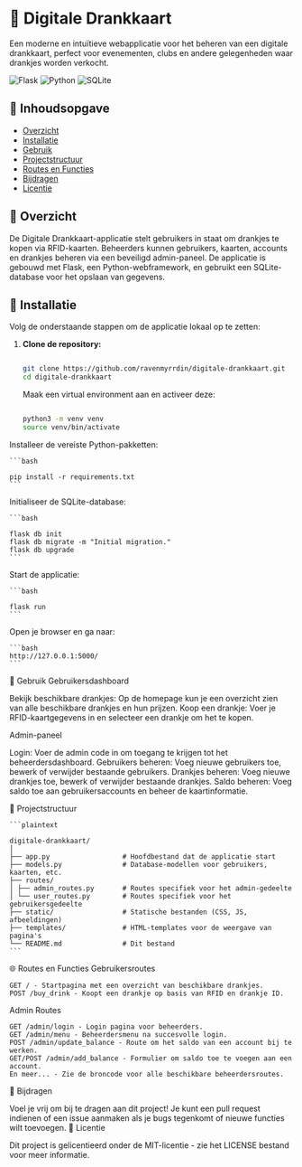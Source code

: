 # 🍻 Digitale Drankkaart

Een moderne en intuïtieve webapplicatie voor het beheren van een digitale drankkaart, perfect voor evenementen, clubs en andere gelegenheden waar drankjes worden verkocht.

![Flask](https://img.shields.io/badge/Flask-2.0.3-blue.svg) ![Python](https://img.shields.io/badge/Python-3.10-green.svg) ![SQLite](https://img.shields.io/badge/SQLite-3.35.4-blue.svg)

## 📜 Inhoudsopgave

- [Overzicht](#overzicht)
- [Installatie](#installatie)
- [Gebruik](#gebruik)
- [Projectstructuur](#projectstructuur)
- [Routes en Functies](#routes-en-functies)
- [Bijdragen](#bijdragen)
- [Licentie](#licentie)

## 📝 Overzicht

De Digitale Drankkaart-applicatie stelt gebruikers in staat om drankjes te kopen via RFID-kaarten. Beheerders kunnen gebruikers, kaarten, accounts en drankjes beheren via een beveiligd admin-paneel. De applicatie is gebouwd met Flask, een Python-webframework, en gebruikt een SQLite-database voor het opslaan van gegevens.

## 🚀 Installatie

Volg de onderstaande stappen om de applicatie lokaal op te zetten:

1. **Clone de repository:**

   ```bash

   git clone https://github.com/ravenmyrrdin/digitale-drankkaart.git
   cd digitale-drankkaart
   ```

   Maak een virtual environment aan en activeer deze:

   ```bash

   python3 -m venv venv
   source venv/bin/activate
   ```

Installeer de vereiste Python-pakketten:

    ```bash

    pip install -r requirements.txt
    ```

Initialiseer de SQLite-database:

    ```bash

    flask db init
    flask db migrate -m "Initial migration."
    flask db upgrade
    ```

Start de applicatie:

    ```bash

    flask run
    ```

Open je browser en ga naar:

    ```bash
    http://127.0.0.1:5000/
    ```

📖 Gebruik
Gebruikersdashboard

Bekijk beschikbare drankjes: Op de homepage kun je een overzicht zien van alle beschikbare drankjes en hun prijzen.
Koop een drankje: Voer je RFID-kaartgegevens in en selecteer een drankje om het te kopen.

Admin-paneel

Login: Voer de admin code in om toegang te krijgen tot het beheerdersdashboard.
Gebruikers beheren: Voeg nieuwe gebruikers toe, bewerk of verwijder bestaande gebruikers.
Drankjes beheren: Voeg nieuwe drankjes toe, bewerk of verwijder bestaande drankjes.
Saldo beheren: Voeg saldo toe aan gebruikersaccounts en beheer de kaartinformatie.

📂 Projectstructuur

    ```plaintext
    
    digitale-drankkaart/
    │
    ├── app.py                  # Hoofdbestand dat de applicatie start
    ├── models.py               # Database-modellen voor gebruikers, kaarten, etc.
    ├── routes/
    │ ├── admin_routes.py       # Routes specifiek voor het admin-gedeelte
    │ └── user_routes.py        # Routes specifiek voor het gebruikersgedeelte
    ├── static/                 # Statische bestanden (CSS, JS, afbeeldingen)
    ├── templates/              # HTML-templates voor de weergave van pagina's
    └── README.md               # Dit bestand
    ```

🌐 Routes en Functies
Gebruikersroutes

    GET / - Startpagina met een overzicht van beschikbare drankjes.
    POST /buy_drink - Koopt een drankje op basis van RFID en drankje ID.

Admin Routes

    GET /admin/login - Login pagina voor beheerders.
    GET /admin/menu - Beheerdersmenu na succesvolle login.
    POST /admin/update_balance - Route om het saldo van een account bij te werken.
    GET/POST /admin/add_balance - Formulier om saldo toe te voegen aan een account.
    En meer... - Zie de broncode voor alle beschikbare beheerdersroutes.

🤝 Bijdragen

Voel je vrij om bij te dragen aan dit project! Je kunt een pull request indienen of een issue aanmaken als je bugs tegenkomt of nieuwe functies wilt toevoegen.
📜 Licentie

Dit project is gelicentieerd onder de MIT-licentie - zie het LICENSE bestand voor meer informatie.
